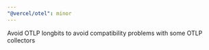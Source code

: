 ```yaml
---
"@vercel/otel": minor
---
```


Avoid OTLP longbits to avoid compatibility problems with some OTLP collectors
